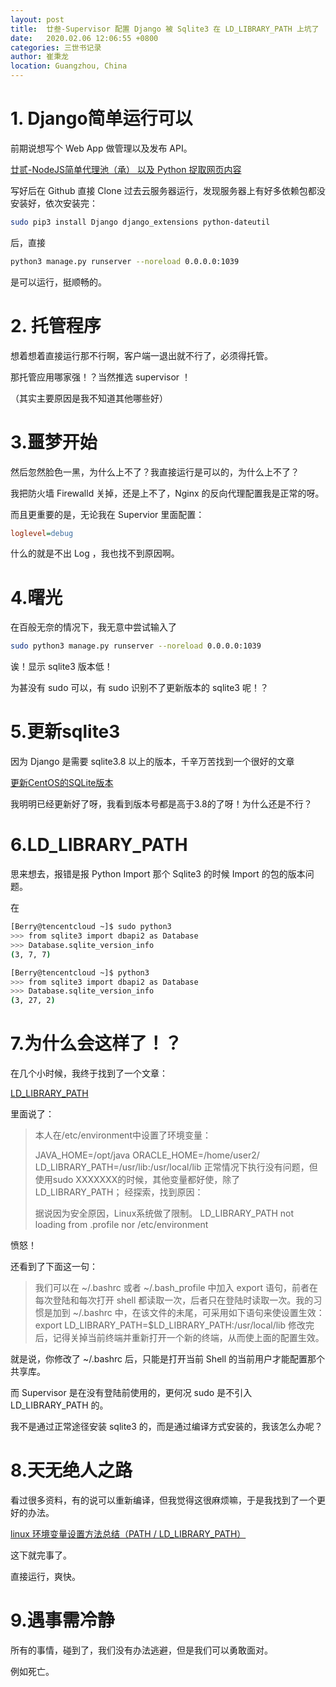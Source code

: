 ```yaml
---
layout: post
title:  廿叁-Supervisor 配置 Django 被 Sqlite3 在 LD_LIBRARY_PATH 上坑了
date:   2020.02.06 12:06:55 +0800
categories: 三世书记录
author: 崔秉龙
location: Guangzhou, China
---
```




# 1. Django简单运行可以

前期说想写个 Web App 做管理以及发布 API。

[廿贰-NodeJS简单代理池（承） 以及 Python 捉取网页内容](https://blog.csdn.net/BerryBC/article/details/104171524)

写好后在 Github 直接 Clone 过去云服务器运行，发现服务器上有好多依赖包都没安装好，依次安装完：

```bash
sudo pip3 install Django django_extensions python-dateutil
```

后，直接

```bash
python3 manage.py runserver --noreload 0.0.0.0:1039
```

是可以运行，挺顺畅的。

# 2. 托管程序

想着想着直接运行那不行啊，客户端一退出就不行了，必须得托管。

那托管应用哪家强！？当然推选 supervisor ！

（其实主要原因是我不知道其他哪些好）

# 3.噩梦开始

然后忽然脸色一黑，为什么上不了？我直接运行是可以的，为什么上不了？

我把防火墙 Firewalld 关掉，还是上不了，Nginx 的反向代理配置我是正常的呀。

而且更重要的是，无论我在 Supervior 里面配置：

```ini
loglevel=debug
```

什么的就是不出 Log ，我也找不到原因啊。

# 4.曙光

在百般无奈的情况下，我无意中尝试输入了

```bash
sudo python3 manage.py runserver --noreload 0.0.0.0:1039
```

诶！显示 sqlite3 版本低！

为甚没有 sudo 可以，有 sudo 识别不了更新版本的 sqlite3 呢！？

# 5.更新sqlite3

因为 Django 是需要 sqlite3.8 以上的版本，千辛万苦找到一个很好的文章

[更新CentOS的SQLite版本](https://www.cnblogs.com/hupingzhi/p/11300049.html)

我明明已经更新好了呀，我看到版本号都是高于3.8的了呀！为什么还是不行？

# 6.LD_LIBRARY_PATH

思来想去，报错是报 Python Import 那个 Sqlite3 的时候 Import 的包的版本问题。

在

```bash
[Berry@tencentcloud ~]$ sudo python3
>>> from sqlite3 import dbapi2 as Database
>>> Database.sqlite_version_info
(3, 7, 7)

[Berry@tencentcloud ~]$ python3
>>> from sqlite3 import dbapi2 as Database
>>> Database.sqlite_version_info
(3, 27, 2)
```

# 7.为什么会这样了！？

在几个小时候，我终于找到了一个文章：

[LD_LIBRARY_PATH](https://www.cnblogs.com/ZhuChangwu/p/11150437.html)

里面说了：
> 本人在/etc/environment中设置了环境变量：
>
>JAVA_HOME=/opt/java
>ORACLE_HOME=/home/user2/
>LD_LIBRARY_PATH=/usr/lib:/usr/local/lib
      正常情况下执行没有问题，但使用sudo XXXXXXX的时候，其他变量都好使，除了LD_LIBRARY_PATH；
>经探索，找到原因：
>
>据说因为安全原因，Linux系统做了限制。
>LD_LIBRARY_PATH not loading from .profile nor /etc/environment


愤怒！

还看到了下面这一句：

>我们可以在 ~/.bashrc 或者 ~/.bash_profile 中加入 export 语句，前者在每次登陆和每次打开 shell 都读取一次，后者只在登陆时读取一次。我的习惯是加到 ~/.bashrc 中，在该文件的未尾，可采用如下语句来使设置生效：
>export LD_LIBRARY_PATH=$LD_LIBRARY_PATH:/usr/local/lib
>修改完后，记得关掉当前终端并重新打开一个新的终端，从而使上面的配置生效。


就是说，你修改了 ~/.bashrc 后，只能是打开当前 Shell 的当前用户才能配置那个共享库。

而 Supervisor 是在没有登陆前使用的，更何况 sudo 是不引入 LD_LIBRARY_PATH 的。

我不是通过正常途径安装 sqlite3 的，而是通过编译方式安装的，我该怎么办呢？

# 8.天无绝人之路

看过很多资料，有的说可以重新编译，但我觉得这很麻烦嘛，于是我找到了一个更好的办法。

[linux 环境变量设置方法总结（PATH / LD_LIBRARY_PATH）](https://blog.csdn.net/qq_35608277/article/details/84982318)

这下就完事了。

直接运行，爽快。

# 9.遇事需冷静

所有的事情，碰到了，我们没有办法逃避，但是我们可以勇敢面对。

例如死亡。